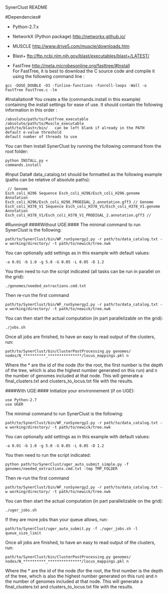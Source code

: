 SynerClust README


#Dependencies#
- Python-2.7.x
- NetworkX (Python package) http://networkx.github.io/
- MUSCLE http://www.drive5.com/muscle/downloads.htm
- Blast+ ftp://ftp.ncbi.nlm.nih.gov/blast/executables/blast+/LATEST/

- FastTree http://meta.microbesonline.org/fasttree/#Install  
	For FastTree, it is best to download the C source code and compile it using the following command line :  
<pre><code>gcc -DUSE_DOUBLE -O3 -finline-functions -funroll-loops -Wall -o FastTree FastTree.c -lm </pre></code>


#Installation#
You create a file (commands.install in this example) containing the install settings for ease of use. It should contain the following information in this order :  
<pre><code>/absolute/path/to/FastTree_executable
/absolute/path/to/Muscle_executable
path/to/blast+/bin/   can be left blank if already in the PATH
default e-value threshold
default number of threads to use  </code></pre>
	

You can then install SynerClust by running the following command from the root folder:
<code><pre>python INSTALL.py < commands.install</code></pre>


#Input Data#
data_catalog.txt should be formatted as the following example (paths can be relative of absolute paths):
<code><pre>
//
Genome	Esch_coli_H296
Sequence	Esch_coli_H296/Esch_coli_H296.genome
Annotation	Esch_coli_H296/Esch_coli_H296_PRODIGAL_2.annotation.gff3
//
Genome	Esch_coli_H378_V1
Sequence	Esch_coli_H378_V1/Esch_coli_H378_V1.genome
Annotation	Esch_coli_H378_V1/Esch_coli_H378_V1_PRODIGAL_2.annotation.gff3
//
</code></pre>

	
#Running#
####Without UGE:####
The minimal command to run SynerClust is the following:
<pre><code>path/to/SynerClust/bin/WF_runSynergy2.py -r path/to/data_catalog.txt -w working/directory/ -t path/to/newick/tree.nwk</pre></code>

You can optionally add settings as in this example with default values:
<pre><code>-a 0.01 -b 1.0 -g 5.0 -G 0.05 -L 0.05 -D 1.2</pre></code>

You then need to run the script indicated (all tasks can be run in parallel on the grid):
<pre><code>./genomes/needed_extractions.cmd.txt</pre></code>

Then re-run the first command
<pre><code>path/to/SynerClust/bin/WF_runSynergy2.py -r path/to/data_catalog.txt -w working/directory/ -t path/to/newick/tree.nwk</pre></code>

You can then start the actual computation (in part parallelizable on the grid):
<pre><code>./jobs.sh</pre></code>

Once all jobs are finished, to have an easy to read output of the clusters, run:
<pre><code>path/to/SynerClust/bin/ClusterPostProcessing.py genomes/ nodes/N_**********_***************/locus_mappings.pkl n</pre></code>
Where the * are the id of the node (for the root, the first number is the depth of the tree, which is also the highest number generated on this run) and n the number of genomes included at that node.
This will generate a final_clusters.txt and clusters_to_locus.txt file with the results.


####With UGE:####
Initialize your environnement (if on UGE):
<pre><code>use Python-2.7
use UGER</pre></code>

The minimal command to run SynerClust is the following:
<pre><code>path/to/SynerClust/bin/WF_runSynergy2.py -r path/to/data_catalog.txt -w working/directory/ -t path/to/newick/tree.nwk</pre></code>

You can optionally add settings as in this example with default values:
<pre><code>-a 0.01 -b 1.0 -g 5.0 -G 0.05 -L 0.05 -D 1.2</pre></code>

You then need to run the script indicated:
<pre><code>python path/to/SynerClust/uger_auto_submit_simple.py -f genomes/needed_extractions.cmd.txt -tmp TMP_FOLDER</pre></code>

Then re-run the first command
<pre><code>path/to/SynerClust/bin/WF_runSynergy2.py -r path/to/data_catalog.txt -w working/directory/ -t path/to/newick/tree.nwk</pre></code>

You can then start the actual computation (in part parallelizable on the grid):
<pre><code>./uger_jobs.sh</pre></code>

If they are more jobs than your queue allows, run:
<pre><code>path/to/SynerClust/uger_auto_submit.py -f ./uger_jobs.sh -l queue_size_limit</pre></code>

Once all jobs are finished, to have an easy to read output of the clusters, run:
<pre><code>path/to/SynerClust/bin/ClusterPostProcessing.py genomes/ nodes/N_**********_***************/locus_mappings.pkl n</pre></code>
Where the * are the id of the node (for the root, the first number is the depth of the tree, which is also the highest number generated on this run) and n the number of genomes included at that node.
This will generate a final_clusters.txt and clusters_to_locus.txt file with the results.
